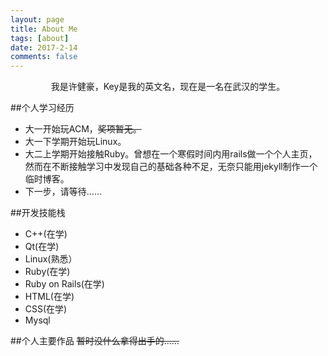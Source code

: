 ```yaml
---
layout: page
title: About Me
tags: [about]
date: 2017-2-14
comments: false
---
```

<center>我是许健豪，Key是我的英文名，现在是一名在武汉的学生。</center>

##个人学习经历

+ 大一开始玩ACM，~~奖项暂无。~~
+ 大一下学期开始玩Linux。
+ 大二上学期开始接触Ruby。曾想在一个寒假时间内用rails做一个个人主页，然而在不断接触学习中发现自己的基础各种不足，无奈只能用jekyll制作一个临时博客。
+ 下一步，请等待……



##开发技能栈

+ C++(在学)
+ Qt(在学)
+ Linux(熟悉）
+ Ruby(在学)
+ Ruby on Rails(在学)
+ HTML(在学)
+ CSS(在学)
+ Mysql


##个人主要作品
~~暂时没什么拿得出手的……~~
